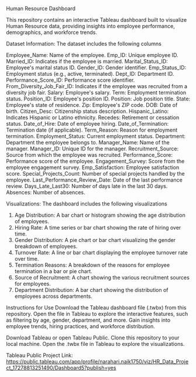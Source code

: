 Human Resource Dashboard

This repository contains an interactive Tableau dashboard built to visualize Human Resource data, providing insights into employee performance, demographics, and workforce trends.

Dataset Information: The dataset includes the following columns

Employee_Name: Name of the employee.
Emp_ID: Unique employee ID.
Married_ID: Indicates if the employee is married.
Marital_Status_ID: Employee's marital status ID.
Gender_ID: Gender identifier.
Emp_Status_ID: Employment status (e.g., active, terminated).
Dept_ID: Department ID.
Performance_Score_ID: Performance score identifier.
From_Diversity_Job_Fair_ID: Indicates if the employee was recruited from a diversity job fair.
Salary: Employee's salary.
Term: Employment termination status.
Position_ID: Employee's position ID.
Position: Job position title.
State: Employee's state of residence.
Zip: Employee's ZIP code.
DOB: Date of birth.
Citizen_Desc: Citizenship status description.
Hispanic_Latino: Indicates Hispanic or Latino ethnicity.
Recedes: Retirement or cessation status.
Date_of_Hire: Date of employee hiring.
Date_of_Termination: Termination date (if applicable).
Term_Reason: Reason for employment termination.
Employment_Status: Current employment status.
Department: Department the employee belongs to.
Manager_Name: Name of the manager.
Manager_ID: Unique ID for the manager.
Recruitment_Source: Source from which the employee was recruited.
Performance_Score: Performance score of the employee.
Engagement_Survey: Score from the employee engagement survey.
Emp_Satisfaction: Employee satisfaction score.
Special_Projects_Count: Number of special projects handled by the employee.
Last_Performance_Review_Date: Date of the last performance review.
Days_Late_Last30: Number of days late in the last 30 days.
Absences: Number of absences.

Visualizations: The dashboard includes the following visualizations

1. Age Distribution: A bar chart or histogram showing the age distribution of employees.
2. Hiring Rate: A time series or bar chart showing the rate of hiring over time.
3. Gender Distribution: A pie chart or bar chart visualizing the gender breakdown of employees.
4. Turnover Rate: A line or bar chart displaying the employee turnover rate over time.
5. Termination Reasons: A breakdown of the reasons for employee termination in a bar or pie chart.
6. Source of Recruitment: A chart showing the various recruitment sources for employees.
7. Department Distribution: A bar chart showing the distribution of employees across departments.

Instructions for Use
Download the Tableau dashboard file (.twbx) from this repository.
Open the file in Tableau to explore the interactive features, such as filtering by age, gender, department, and more.
Gain insights into employee trends, hiring practices, and workforce distribution.

Download Tableau or open Tableau Public.
Clone this repository to your local machine.
Open the .twbx file in Tableau to explore the visualizations.

Tableau Public Project Link: https://public.tableau.com/app/profile/narahari.naik1750/viz/HR_Data_Project_17278813251490/Dashboard5?publish=yes
